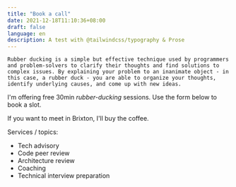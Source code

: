 ```yaml
---
title: "Book a call"
date: 2021-12-18T11:10:36+08:00
draft: false
language: en
description: A test with @tailwindcss/typography & Prose
---
```


`Rubber ducking is a simple but effective technique used by programmers and problem-solvers to clarify their thoughts and find solutions to complex issues. By explaining your problem to an inanimate object - in this case, a rubber duck - you are able to organize your thoughts, identify underlying causes, and come up with new ideas.`


I'm offering free 30min _rubber-ducking_ sessions. Use the form below to book a slot. 

If you want to meet in Brixton, I'll buy the coffee.

Services / topics: 
- Tech advisory
- Code peer review
- Architecture review
- Coaching
- Technical interview preparation

<!-- Calendly inline widget begin -->
<div class="calendly-inline-widget" data-url="https://calendly.com/tseropian/30min-chat?hide_landing_page_details=1&hide_gdpr_banner=1" style="min-width:320px;height:630px;"></div>
<script type="text/javascript" src="https://assets.calendly.com/assets/external/widget.js" async></script>
<!-- Calendly inline widget end -->

